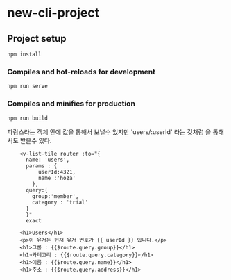 # new-cli-project

## Project setup
```
npm install
```

### Compiles and hot-reloads for development
```
npm run serve
```

### Compiles and minifies for production
```
npm run build
```



파람스라는 객체 안에 값을 통해서 보낼수 있지만 
'users/:userId' 라는 것처럼 을 통해서도 받을수 있다.


        <v-list-tile router :to="{
          name: 'users',
          params : {
              userId:4321,
              name :'hoza'
            },
          query:{
            group:'member',
            category : 'trial'
          }
          }" 
          exact

        <h1>Users</h1>
        <p>이 유저는 현재 유저 번호가 {{ userId }} 입니다.</p>
        <h1>그룹 : {{$route.query.group}}</h1>        
        <h1>카테고리 : {{$route.query.category}}</h1>
        <h1>이름 : {{$route.query.name}}</h1>
        <h1>주소 : {{$route.query.address}}</h1>